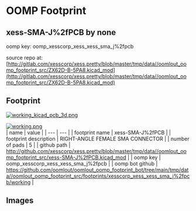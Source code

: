 # OOMP Footprint  
## xess-SMA-J%2fPCB  by none  
  
oomp key: oomp_xesscorp_xess_xess_sma_j%2fpcb  
  
source repo at: [http://gitlab.com/xesscorp/xess.pretty/blob/master/tmp/data//oomlout_oomp_footprint_src/ZX62D-B-5PA8.kicad_mod](http://gitlab.com/xesscorp/xess.pretty/blob/master/tmp/data//oomlout_oomp_footprint_src/ZX62D-B-5PA8.kicad_mod)  
## Footprint  
  
[![working_kicad_pcb_3d.png](working_kicad_pcb_3d_600.png)](working_kicad_pcb_3d.png)  
  
[![working.png](working_600.png)](working.png)  
| name | value | 
| --- | --- | 
| footprint name | xess-SMA-J%2fPCB | 
| footprint description | RIGHT-ANGLE FEMALE SMA CONNECTOR | 
| number of pads | 5 | 
| github path | http://github.com/xesscorp/xess.pretty/blob/master/tmp/data//oomlout_oomp_footprint_src/xess-SMA-J%2fPCB.kicad_mod | 
| oomp key | oomp_xesscorp_xess_xess_sma_j%2fpcb | 
| oomp bot github | https://github.com/oomlout/oomlout_oomp_footprint_bot/tree/main/tmp/data//oomlout_oomp_footprint_src/footprints/xesscorp_xess_xess_sma_j%2fpcb/working | 
## Images  
